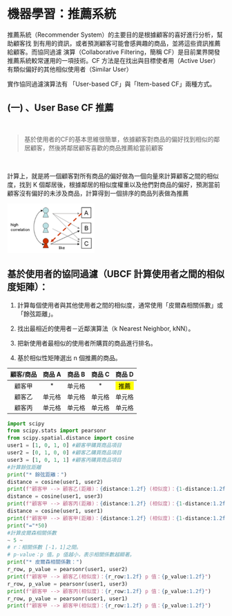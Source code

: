 # 機器學習：推薦系統
推薦系統（Recommender System）的主要目的是根據顧客的喜好進行分析，幫助顧客找
到有用的資訊，或者預測顧客可能會感興趣的商品，並將這些資訊推薦給顧客。而協同過濾
演算（Collaborative Filtering，簡稱 CF）是目前業界開發推薦系統較常運用的一項技術。CF
方法是在找出與目標使者用（Active User）有類似偏好的其他相似使用者（Similar User）

實作協同過濾演算法有 「User-based CF」與「Item-based CF」兩種方式。

## (一) 、User Base CF 推薦

<br>


> 基於使用者的CF的基本思維很簡單，依據顧客對商品的偏好找到相似的鄰居顧客，然後將鄰居顧客喜歡的商品推薦給當前顧客

<br>

計算上，就是將一個顧客對所有商品的偏好做為一個向量來計算顧客之間的相似度，找到 K 個鄰居後，根據鄰居的相似度權重以及他們對商品的偏好，預測當前顧客沒有偏好的未涉及商品，計算得到一個排序的商品列表做為推薦

<img src="./img/UserBase.png" width="40%">

##  基於使用者的協同過濾（UBCF 計算使用者之間的相似度矩陣）：



1. 計算每個使用者與其他使用者之間的相似度，通常使用「皮爾森相關係數」或「餘弦距離」。

2. 找出最相近的使用者－近鄰演算法（k Nearest Neighbor, kNN）。

3. 把新使用者最相似的使用者所購買的商品進行排名。

4. 基於相似性矩陣選出 n 個推薦的商品。


| 顧客/商品 | 商品 A | 商品 B | 商品 C | 商品 D |
| :-----: | :----: | :----: | :----: | :----: |
| 顧客甲 | * | 单元格 | * | <div style="background:yellow;color:black;">推薦</div> |
| 顧客乙 | 单元格 | 单元格 | 单元格 | 单元格 |
| 顧客丙 | 单元格 | 单元格 | 单元格 | 单元格 |

```python
import scipy
from scipy.stats import pearsonr
from scipy.spatial.distance import cosine
user1 = [1, 0, 1, 0] #顧客甲購買商品項目
user2 = [0, 1, 0, 0] #顧客乙購買商品項目
user3 = [1, 0, 1, 1] #顧客丙購買商品項目
#計算餘弦距離
print("* 餘弦距離：")
distance = cosine(user1, user2)
print(f"顧客甲 --> 顧客乙(距離)：{distance:1.2f} (相似度)：{1-distance:1.2f}")
distance = cosine(user1, user3)
print(f"顧客甲 --> 顧客丙(距離)：{distance:1.2f} (相似度)：{1-distance:1.2f}")
distance = cosine(user1, user1)
print(f"顧客甲 --> 顧客甲(距離)：{distance:1.2f} (相似度)：{1-distance:1.2f}")
print("="*50)
#計算皮爾森相關係數
~ 5 ~
# r：相關係數 [-1，1]之間。
# p-value：p 值。p 值越小，表示相關係數越顯著。
print("* 皮爾森相關係數：")
r_row, p_value = pearsonr(user1, user2)
print(f"顧客甲 --> 顧客乙(相似度)：{r_row:1.2f} p 值：{p_value:1.2f}")
r_row, p_value = pearsonr(user1, user3)
print(f"顧客甲 --> 顧客丙(相似度)：{r_row:1.2f} p 值：{p_value:1.2f}")
r_row, p_value = pearsonr(user1, user1)
print(f"顧客甲 --> 顧客甲(相似度)：{r_row:1.2f} p 值：{p_value:1.2f}")

```
